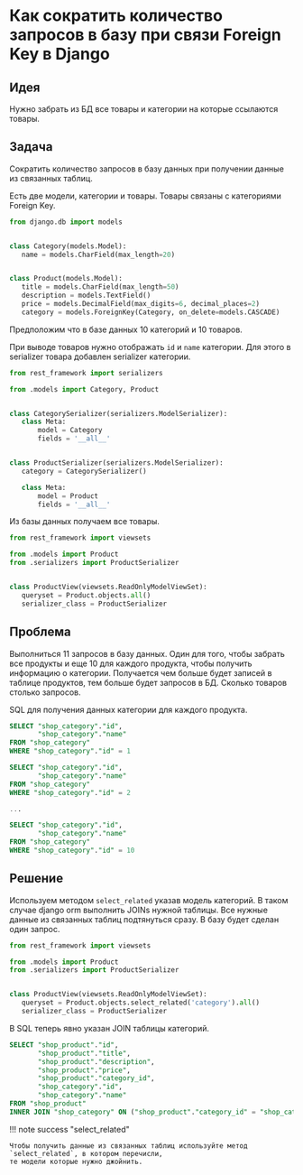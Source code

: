 # Как сократить количество запросов в базу при связи Foreign Key в Django

## Идея
Нужно забрать из БД все товары и категории на которые ссылаются товары.

## Задача
Сократить количество запросов в базу данных при получении данные из связанных 
таблиц.

Есть две модели, категории и товары. Товары связаны с категориями Foreign Key.
```py linenums="1" title="myapp/models.py"
from django.db import models


class Category(models.Model):
   name = models.CharField(max_length=20)


class Product(models.Model):
   title = models.CharField(max_length=50)
   description = models.TextField()
   price = models.DecimalField(max_digits=6, decimal_places=2)
   category = models.ForeignKey(Category, on_delete=models.CASCADE)
```

Предположим что в базе данных 10 категорий и 10 товаров.

При выводе товаров нужно отображать `id` и `name` категории. Для этого в serializer
товара добавлен serializer категории.
```py linenums="1" title="myapp/serializers.py"
from rest_framework import serializers

from .models import Category, Product


class CategorySerializer(serializers.ModelSerializer):
   class Meta:
       model = Category
       fields = '__all__'


class ProductSerializer(serializers.ModelSerializer):
   category = CategorySerializer()

   class Meta:
       model = Product
       fields = '__all__'
```

Из базы данных получаем все товары.

```py linenums="1" title="myapp/views.py"
from rest_framework import viewsets

from .models import Product
from .serializers import ProductSerializer


class ProductView(viewsets.ReadOnlyModelViewSet):
   queryset = Product.objects.all()
   serializer_class = ProductSerializer
```

## Проблема
Выполниться 11 запросов в базу данных. Один для того, чтобы забрать все продукты и еще 10 для каждого 
продукта, чтобы получить информацию о категории.
Получается чем больше будет записей в таблице продуктов, тем больше будет запросов в БД.
Сколько товаров столько запросов.

SQL для получения данных категории для каждого продукта. 
```sql
SELECT "shop_category"."id",
       "shop_category"."name"
FROM "shop_category"
WHERE "shop_category"."id" = 1

SELECT "shop_category"."id",
       "shop_category"."name"
FROM "shop_category"
WHERE "shop_category"."id" = 2

...

SELECT "shop_category"."id",
       "shop_category"."name"
FROM "shop_category"
WHERE "shop_category"."id" = 10
```

## Решение
Используем методом `select_related` указав модель категорий. В таком случае django orm выполнить 
JOINs нужной таблицы. Все нужные данные из связанных таблиц подтянуться сразу.
В базу будет сделан один запрос.
```py linenums="1" hl_lines="8" title="myapp/views.py"
from rest_framework import viewsets

from .models import Product
from .serializers import ProductSerializer


class ProductView(viewsets.ReadOnlyModelViewSet):
   queryset = Product.objects.select_related('category').all()
   serializer_class = ProductSerializer
```
В SQL теперь явно указан JOIN таблицы категорий.

```sql hl_lines="9"
SELECT "shop_product"."id",
       "shop_product"."title",
       "shop_product"."description",
       "shop_product"."price",
       "shop_product"."category_id",
       "shop_category"."id",
       "shop_category"."name"
FROM "shop_product"
INNER JOIN "shop_category" ON ("shop_product"."category_id" = "shop_category"."id")
```


!!! note success "select_related"

    Чтобы получить данные из связанных таблиц используйте метод `select_related`, в котором перечисли, 
    те модели которые нужно джойнить.



